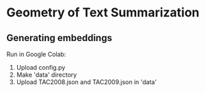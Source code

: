 # Geometry of Text Summarization

## Generating embeddings

Run in Google Colab:

1. Upload config.py
2. Make 'data' directory
3. Upload TAC2008.json and TAC2009.json in 'data'